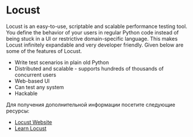 # Locust

Locust is an easy-to-use, scriptable and scalable performance testing tool. You define the behavior of your users in regular Python code instead of being stuck in a UI or restrictive domain-specific language. This makes Locust infinitely expandable and very developer friendly. Given below are some of the features of Locust.

- Write test scenarios in plain old Python
- Distributed and scalable - supports hundreds of thousands of concurrent users
- Web-based UI
- Can test any system
- Hackable

Для получения дополнительной информации посетите следующие ресурсы:

- [Locust Website](https://locust.io/)
- [Learn Locust](https://www.youtube.com/playlist?list=PLJ9A48W0kpRKMCzJARCObgJs3SinOewp5)
